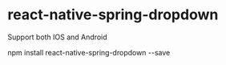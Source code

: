 # react-native-spring-dropdown

Support both IOS and Android

npm install react-native-spring-dropdown --save
